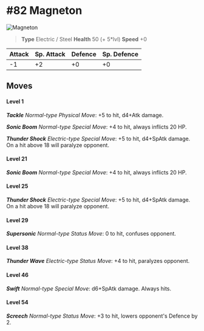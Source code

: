 # #82 Magneton


![Magneton](https://img.pokemondb.net/sprites/home/normal/1x/magneton.png)

> **Type** Electric / Steel
> **Health** 50 (+ 5\*lvl)
> **Speed** +0

| Attack | Sp. Attack | Defence | Sp. Defence |
| ------ | ---------- | ------- | ----------- |
| -1 | +2 | +0 | +0 |

## Moves
#### Level 1

***Tackle** Normal-type Physical Move*: +5 to hit, d4+Atk damage. 

***Sonic Boom** Normal-type Special Move*: +4 to hit, always inflicts 20 HP.

***Thunder Shock** Electric-type Special Move*: +5 to hit, d4+SpAtk damage. On a hit above 18 will paralyze opponent.
#### Level 21

***Sonic Boom** Normal-type Special Move*: +4 to hit, always inflicts 20 HP.
#### Level 25

***Thunder Shock** Electric-type Special Move*: +5 to hit, d4+SpAtk damage. On a hit above 18 will paralyze opponent.
#### Level 29

***Supersonic** Normal-type Status Move*: 0 to hit, confuses opponent.
#### Level 38

***Thunder Wave** Electric-type Status Move*: +4 to hit, paralyzes opponent.
#### Level 46

***Swift** Normal-type Special Move*: d6+SpAtk damage. Always hits.
#### Level 54

***Screech** Normal-type Status Move*: +3 to hit, lowers opponent's Defence by 2.

